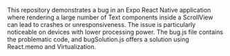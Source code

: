 This repository demonstrates a bug in an Expo React Native application where rendering a large number of Text components inside a ScrollView can lead to crashes or unresponsiveness.  The issue is particularly noticeable on devices with lower processing power. The bug.js file contains the problematic code, and bugSolution.js offers a solution using React.memo and Virtualization.
